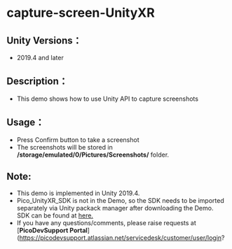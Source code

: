 # capture-screen-UnityXR

## Unity Versions：
- 2019.4 and later

## Description：

- This demo shows how to use Unity API to capture screenshots

## Usage：

- Press Confirm button to take a screenshot
- The screenshots will be stored in **/storage/emulated/0/Pictures/Screenshots/** folder.

## Note:
- This demo is implemented in Unity 2019.4.
- Pico_UnityXR_SDK is not in the Demo, so the SDK needs to be imported separately via Unity packack manager after downloading the Demo. SDK can be found at [here.](https://developer.pico-interactive.com/sdk/index?id=8)
- If you have any questions/comments, please raise requests at [**PicoDevSupport Portal**](https://picodevsupport.atlassian.net/servicedesk/customer/user/login?
